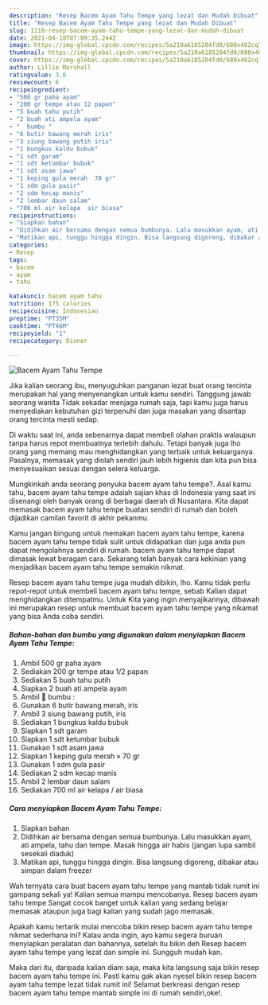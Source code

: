 ```yaml
---
description: "Resep Bacem Ayam Tahu Tempe yang lezat dan Mudah Dibuat"
title: "Resep Bacem Ayam Tahu Tempe yang lezat dan Mudah Dibuat"
slug: 1118-resep-bacem-ayam-tahu-tempe-yang-lezat-dan-mudah-dibuat
date: 2021-04-18T07:09:35.244Z
image: https://img-global.cpcdn.com/recipes/5a210a6185204fd0/680x482cq70/bacem-ayam-tahu-tempe-foto-resep-utama.jpg
thumbnail: https://img-global.cpcdn.com/recipes/5a210a6185204fd0/680x482cq70/bacem-ayam-tahu-tempe-foto-resep-utama.jpg
cover: https://img-global.cpcdn.com/recipes/5a210a6185204fd0/680x482cq70/bacem-ayam-tahu-tempe-foto-resep-utama.jpg
author: Lillie Marshall
ratingvalue: 3.6
reviewcount: 6
recipeingredient:
- "500 gr paha ayam"
- "200 gr tempe atau 12 papan"
- "5 buah tahu putih"
- "2 buah ati ampela ayam"
- "  bumbu "
- "6 butir bawang merah iris"
- "3 siung bawang putih iris"
- "1 bungkus kaldu bubuk"
- "1 sdt garam"
- "1 sdt ketumbar bubuk"
- "1 sdt asam jawa"
- "1 keping gula merah  70 gr"
- "1 sdm gula pasir"
- "2 sdm kecap manis"
- "2 lembar daun salam"
- "700 ml air kelapa  air biasa"
recipeinstructions:
- "Siapkan bahan"
- "Didihkan air bersama dengan semua bumbunya. Lalu masukkan ayam, ati ampela, tahu dan tempe. Masak hingga air habis (jangan lupa sambil sesekali diaduk)"
- "Matikan api, tunggu hingga dingin. Bisa langsung digoreng, dibakar atau simpan dalam freezer"
categories:
- Resep
tags:
- bacem
- ayam
- tahu

katakunci: bacem ayam tahu 
nutrition: 175 calories
recipecuisine: Indonesian
preptime: "PT35M"
cooktime: "PT46M"
recipeyield: "1"
recipecategory: Dinner

---
```



![Bacem Ayam Tahu Tempe](https://img-global.cpcdn.com/recipes/5a210a6185204fd0/680x482cq70/bacem-ayam-tahu-tempe-foto-resep-utama.jpg)

Jika kalian seorang ibu, menyuguhkan panganan lezat buat orang tercinta merupakan hal yang menyenangkan untuk kamu sendiri. Tanggung jawab seorang  wanita Tidak sekadar menjaga rumah saja, tapi kamu juga harus menyediakan kebutuhan gizi terpenuhi dan juga masakan yang disantap orang tercinta mesti sedap.

Di waktu  saat ini, anda sebenarnya dapat membeli olahan praktis walaupun tanpa harus repot membuatnya terlebih dahulu. Tetapi banyak juga lho orang yang memang mau menghidangkan yang terbaik untuk keluarganya. Pasalnya, memasak yang diolah sendiri jauh lebih higienis dan kita pun bisa menyesuaikan sesuai dengan selera keluarga. 



Mungkinkah anda seorang penyuka bacem ayam tahu tempe?. Asal kamu tahu, bacem ayam tahu tempe adalah sajian khas di Indonesia yang saat ini disenangi oleh banyak orang di berbagai daerah di Nusantara. Kita dapat memasak bacem ayam tahu tempe buatan sendiri di rumah dan boleh dijadikan camilan favorit di akhir pekanmu.

Kamu jangan bingung untuk memakan bacem ayam tahu tempe, karena bacem ayam tahu tempe tidak sulit untuk didapatkan dan juga anda pun dapat mengolahnya sendiri di rumah. bacem ayam tahu tempe dapat dimasak lewat beragam cara. Sekarang telah banyak cara kekinian yang menjadikan bacem ayam tahu tempe semakin nikmat.

Resep bacem ayam tahu tempe juga mudah dibikin, lho. Kamu tidak perlu repot-repot untuk membeli bacem ayam tahu tempe, sebab Kalian dapat menghidangkan ditempatmu. Untuk Kita yang ingin menyajikannya, dibawah ini merupakan resep untuk membuat bacem ayam tahu tempe yang nikamat yang bisa Anda coba sendiri.

<!--inarticleads1-->

##### Bahan-bahan dan bumbu yang digunakan dalam menyiapkan Bacem Ayam Tahu Tempe:

1. Ambil 500 gr paha ayam
1. Sediakan 200 gr tempe atau 1/2 papan
1. Sediakan 5 buah tahu putih
1. Siapkan 2 buah ati ampela ayam
1. Ambil  🥥 bumbu :
1. Gunakan 6 butir bawang merah, iris
1. Ambil 3 siung bawang putih, iris
1. Sediakan 1 bungkus kaldu bubuk
1. Siapkan 1 sdt garam
1. Siapkan 1 sdt ketumbar bubuk
1. Gunakan 1 sdt asam jawa
1. Siapkan 1 keping gula merah » 70 gr
1. Gunakan 1 sdm gula pasir
1. Sediakan 2 sdm kecap manis
1. Ambil 2 lembar daun salam
1. Sediakan 700 ml air kelapa / air biasa




<!--inarticleads2-->

##### Cara menyiapkan Bacem Ayam Tahu Tempe:

1. Siapkan bahan
1. Didihkan air bersama dengan semua bumbunya. Lalu masukkan ayam, ati ampela, tahu dan tempe. Masak hingga air habis (jangan lupa sambil sesekali diaduk)
1. Matikan api, tunggu hingga dingin. Bisa langsung digoreng, dibakar atau simpan dalam freezer




Wah ternyata cara buat bacem ayam tahu tempe yang mantab tidak rumit ini gampang sekali ya! Kalian semua mampu mencobanya. Resep bacem ayam tahu tempe Sangat cocok banget untuk kalian yang sedang belajar memasak ataupun juga bagi kalian yang sudah jago memasak.

Apakah kamu tertarik mulai mencoba bikin resep bacem ayam tahu tempe nikmat sederhana ini? Kalau anda ingin, ayo kamu segera buruan menyiapkan peralatan dan bahannya, setelah itu bikin deh Resep bacem ayam tahu tempe yang lezat dan simple ini. Sungguh mudah kan. 

Maka dari itu, daripada kalian diam saja, maka kita langsung saja bikin resep bacem ayam tahu tempe ini. Pasti kamu gak akan nyesel bikin resep bacem ayam tahu tempe lezat tidak rumit ini! Selamat berkreasi dengan resep bacem ayam tahu tempe mantab simple ini di rumah sendiri,oke!.

